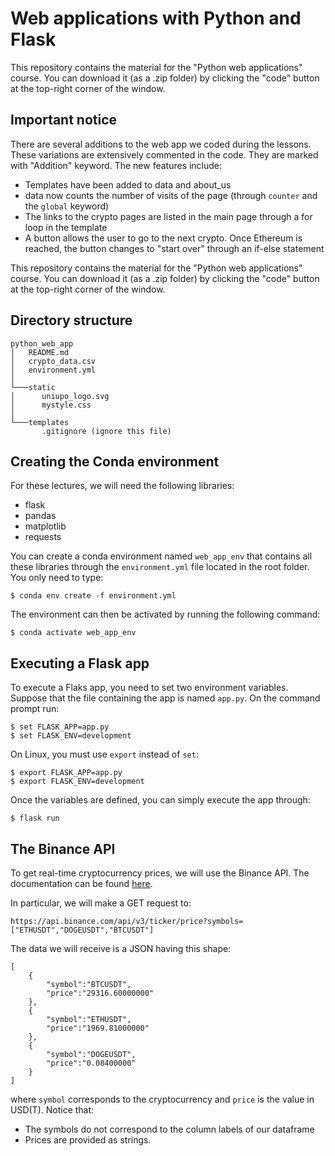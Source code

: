 # Web applications with Python and Flask

This repository contains the material for the "Python web applications" course.
You can download it (as a .zip folder) by clicking the "code" button at the top-right corner of the window.

## Important notice

There are several additions to the web app we coded during the lessons. These variations
are extensively commented in the code. They are marked with "Addition" keyword. The new features include:
- Templates have been added to data and about_us
- data now counts the number of visits of the page (through `counter` and the `global` keyword)
- The links to the crypto pages are listed in the main page through a for loop in the template
- A button allows the user to go to the next crypto. Once Ethereum is reached, the button changes to "start over" through an if-else statement

This repository contains the material for the "Python web applications" course.
You can download it (as a .zip folder) by clicking the "code" button at the top-right corner of the window.

## Directory structure
```
python_web_app
│   README.md
│   crypto_data.csv  
│   environment.yml
│   
└───static
│      uniupo_logo.svg
│      mystyle.css
│   
└───templates
       .gitignore (ignore this file)
```

## Creating the Conda environment
For these lectures, we will need the following libraries:
- flask
- pandas
- matplotlib
- requests

You can create a conda environment named `web_app_env` that contains all these libraries through the `environment.yml` file located in the root folder.
You only need to type:

`$ conda env create -f environment.yml`

The environment can then be activated by running the following command:

`$ conda activate web_app_env`

## Executing a Flask app

To execute a Flaks app, you need to set two environment variables.
Suppose that the file containing the app is named `app.py`. On the command prompt run:

```
$ set FLASK_APP=app.py
$ set FLASK_ENV=development
```

On Linux, you must use `export` instead of `set`:


```
$ export FLASK_APP=app.py
$ export FLASK_ENV=development
```

Once the variables are defined, you can simply execute the app through:

`$ flask run`

## The Binance API

To get real-time cryptocurrency prices, we will use the Binance API. The documentation can be found [here](https://github.com/binance/binance-spot-api-docs/blob/master/rest-api.md).

In particular, we will make a GET request to:

`https://api.binance.com/api/v3/ticker/price?symbols=["ETHUSDT","DOGEUSDT","BTCUSDT"]`

The data we will receive is a JSON having this shape:
```
[
    {
        "symbol":"BTCUSDT",
        "price":"29316.60000000"
    },
    {
        "symbol":"ETHUSDT",
        "price":"1969.81000000"
    },
    {
        "symbol":"DOGEUSDT",
        "price":"0.08400000"
    }
]
```

where `symbol` corresponds to the cryptocurrency and `price` is the value in USD(T). Notice that:
- The symbols do not correspond to the column labels of our dataframe
- Prices are provided as strings.
